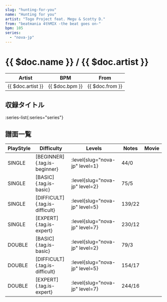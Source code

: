 ```yaml
---
slug: "hunting-for-you"
name: "Hunting for you"
artist: "Togo Project feat. Megu & Scotty D."
from: "beatmania 4thMIX -the beat goes on-"
bpm: 105
series:
  - "nova-jp"
---
```


# {{ $doc.name }} / {{ $doc.artist }}

|Artist|BPM|From|
|------|---|----|
|{{ $doc.artist }}|{{ $doc.bpm }}|{{ $doc.from }}|

## 収録タイトル

:series-list{:series="series"}

## 譜面一覧

|PlayStyle|Difficulty|Levels|Notes|Movie|
|---------|----------|------|-----|-----|
|SINGLE|[BEGINNER]{.tag.is-beginner}|:level{slug="nova-jp" level=1}|44/0||
|SINGLE|[BASIC]{.tag.is-basic}|:level{slug="nova-jp" level=2}|75/5||
|SINGLE|[DIFFICULT]{.tag.is-difficult}|:level{slug="nova-jp" level=5}|139/22||
|SINGLE|[EXPERT]{.tag.is-expert}|:level{slug="nova-jp" level=7}|230/12||
|DOUBLE|[BASIC]{.tag.is-basic}|:level{slug="nova-jp" level=2}|79/3||
|DOUBLE|[DIFFICULT]{.tag.is-difficult}|:level{slug="nova-jp" level=5}|154/17||
|DOUBLE|[EXPERT]{.tag.is-expert}|:level{slug="nova-jp" level=7}|244/16||
